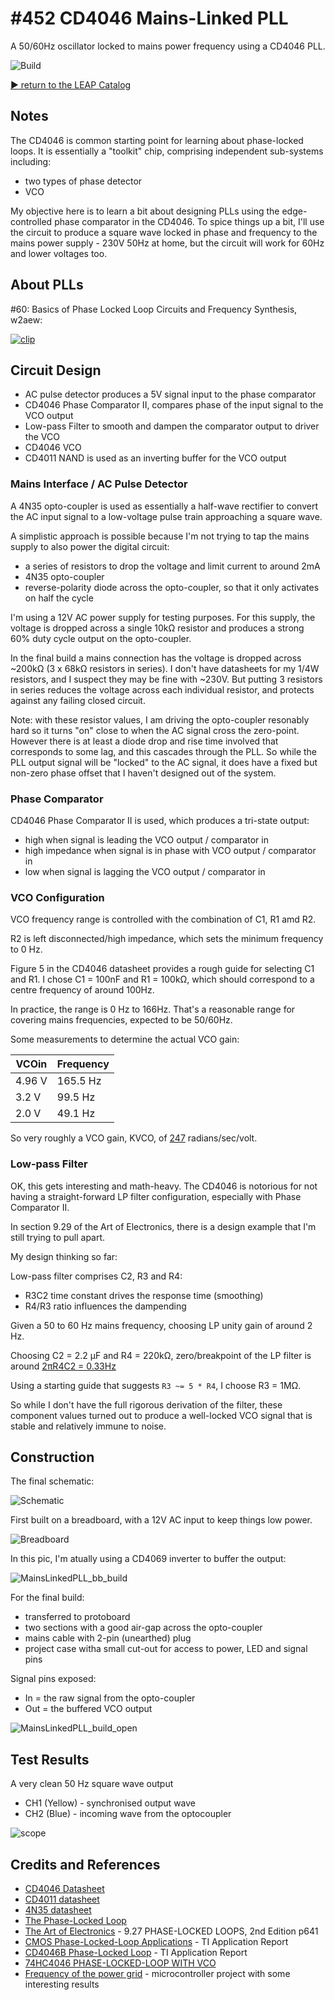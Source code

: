 # #452 CD4046 Mains-Linked PLL

A 50/60Hz oscillator locked to mains power frequency using a CD4046 PLL.

![Build](./assets/MainsLinkedPLL_build.jpg?raw=true)

[:arrow_forward: return to the LEAP Catalog](https://leap.tardate.com)

## Notes

The CD4046 is common starting point for learning about phase-locked loops.
It is essentially a "toolkit" chip, comprising independent sub-systems including:

* two types of phase detector
* VCO

My objective here is to learn a bit about designing PLLs using the edge-controlled phase comparator in the CD4046.
To spice things up a bit, I'll use the circuit to produce a square wave locked in phase and frequency to the mains power supply -
230V 50Hz at home, but the circuit will work for 60Hz and lower voltages too.

## About PLLs

#60: Basics of Phase Locked Loop Circuits and Frequency Synthesis, w2aew:

[![clip](https://img.youtube.com/vi/SS7z8WsXPMk/0.jpg)](https://www.youtube.com/watch?v=SS7z8WsXPMk)

## Circuit Design

* AC pulse detector produces a 5V signal input to the phase comparator
* CD4046 Phase Comparator II, compares phase of the input signal to the VCO output
* Low-pass Filter to smooth and dampen the comparator output to driver the VCO
* CD4046 VCO
* CD4011 NAND is used as an inverting buffer for the VCO output


### Mains Interface / AC Pulse Detector

A 4N35 opto-coupler is used as essentially a half-wave rectifier to convert the AC input signal to
a low-voltage pulse train approaching a square wave.

A simplistic approach is possible because I'm not trying to tap the mains supply to also power the digital circuit:

* a series of resistors to drop the voltage and limit current to around 2mA
* 4N35 opto-coupler
* reverse-polarity diode across the opto-coupler, so that it only activates on half the cycle

I'm using a 12V AC power supply for testing purposes. For this supply, the voltage is dropped across a single 10kΩ resistor
and produces a strong 60% duty cycle output on the opto-coupler.

In the final build a mains connection has the voltage is dropped across ~200kΩ (3 x 68kΩ resistors in series).
I don't have datasheets for my 1/4W resistors, and I suspect they may be fine with ~230V.
But putting 3 resistors in series reduces the voltage across each individual resistor, and protects against any failing closed circuit.

Note: with these resistor values, I am driving the opto-coupler resonably hard so it turns "on" close to when
the AC signal cross the zero-point.
However there is at least a diode drop and rise time involved that corresponds to some lag, and this cascades through the PLL.
So while the PLL output signal will be "locked" to the AC signal, it does have a fixed but non-zero phase offset
that I haven't designed out of the system.


### Phase Comparator

CD4046 Phase Comparator II is used, which produces a tri-state output:

* high when signal is leading the VCO output / comparator in
* high impedance when signal is in phase with VCO output / comparator in
* low when signal is lagging the VCO output / comparator in


### VCO Configuration

VCO frequency range is controlled with the combination of C1, R1 amd R2.

R2 is left disconnected/high impedance, which sets the minimum frequency to 0 Hz.

Figure 5 in the CD4046 datasheet provides a rough guide for selecting C1 and R1.
I chose C1 = 100nF and R1 = 100kΩ, which should correspond to a centre frequency of around 100Hz.

In practice, the range is 0 Hz to 166Hz. That's a reasonable range for covering mains frequencies, expected to be 50/60Hz.


Some measurements to determine the actual VCO gain:

| VCOin  | Frequency |
|--------|-----------|
| 4.96 V | 165.5 Hz |
| 3.2 V  | 99.5 Hz |
| 2.0 V  | 49.1 Hz |

So very roughly a VCO gain, KVCO, of
[247](https://www.wolframalpha.com/input/?i=(165.5Hz+-+49.1Hz)+%2F(4.96V+-+2.0V)+*+2%CF%80) radians/sec/volt.


### Low-pass Filter

OK, this gets interesting and math-heavy. The CD4046 is notorious for not having a straight-forward LP filter configuration,
especially with Phase Comparator II.

In section 9.29 of the Art of Electronics, there is a design example that I'm still trying to pull apart.

My design thinking so far:

Low-pass filter comprises C2, R3 and R4:

* R3C2 time constant drives the response time (smoothing)
* R4/R3 ratio influences the dampending


Given a 50 to 60 Hz mains frequency, choosing LP unity gain of around 2 Hz.


Choosing C2 = 2.2 µF and R4 = 220kΩ,
zero/breakpoint of the LP filter is around [2πR4C2 = 0.33Hz](https://www.wolframalpha.com/input/?i=1%2F(2%CF%80+2.2%C2%B5F+*+220k%CE%A9))

Using a starting guide that suggests `R3 ~= 5 * R4`, I choose R3 = 1MΩ.


So while I don't have the full rigorous derivation of the filter, these component values turned out to
produce a well-locked VCO signal that is stable and relatively immune to noise.


## Construction

The final schematic:

![Schematic](./assets/MainsLinkedPLL_schematic.jpg?raw=true)

First built on a breadboard, with a 12V AC input to keep things low power.

![Breadboard](./assets/MainsLinkedPLL_bb.jpg?raw=true)

In this pic, I'm atually using a CD4069 inverter to buffer the output:

![MainsLinkedPLL_bb_build](./assets/MainsLinkedPLL_bb_build.jpg?raw=true)

For the final build:

* transferred to protoboard
* two sections with a good air-gap across the opto-coupler
* mains cable with 2-pin (unearthed) plug
* project case witha small cut-out for access to power, LED and signal pins

Signal pins exposed:

* In = the raw signal from the opto-coupler
* Out = the buffered VCO output

![MainsLinkedPLL_build_open](./assets/MainsLinkedPLL_build_open.jpg?raw=true)


## Test Results

A very clean 50 Hz square wave output

* CH1 (Yellow) - synchronised output wave
* CH2 (Blue) - incoming wave from the optocoupler

![scope](./assets/scope.gif?raw=true)

## Credits and References
* [CD4046 Datasheet](http://www.futurlec.com/4000Series/CD4046.shtml)
* [CD4011 datasheet](http://www.futurlec.com/4000Series/CD4011.shtml)
* [4N35 datasheet](https://www.futurlec.com/LED/4N35.shtml)
* [The Phase-Locked Loop](https://mysite.du.edu/~etuttle/electron/elect12.htm)
* [The Art of Electronics](https://www.goodreads.com/book/show/569775.The_Art_of_Electronics) - 9.27 PHASE-LOCKED LOOPS, 2nd Edition p641
* [CMOS Phase-Locked-Loop Applications](http://www.ti.com/lit/an/scha003b/scha003b.pdf) - TI Application Report
* [CD4046B Phase-Locked Loop](http://www.ti.com/lit/an/scha002a/scha002a.pdf) - TI Application Report
* [74HC4046 PHASE-LOCKED-LOOP WITH VCO](https://www.electronics-tutorials.com/devices/74hc4046.htm)
* [Frequency of the power grid](http://jorisvr.nl/article/grid-frequency) - microcontroller project with some interesting results
